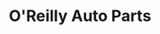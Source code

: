 ---
title: "O'Reilly Auto Parts"
url: /branson/oreilly-auto-parts-shepherd-of-the-hills-expressway/
shop: Autoteile
---